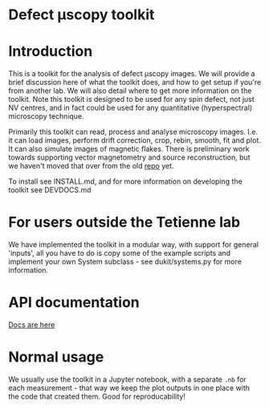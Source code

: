 Defect μscopy toolkit
=====================

# Introduction

This is a toolkit for the analysis of defect μscopy images.
We will provide a brief discussion here of what the toolkit does, and how to get setup
if you're from another lab.
We will also detail where to get more information on the toolkit.
Note this toolkit is designed to be used for any spin defect, not just NV centres, and
in fact could be used for any quantitative (hyperspectral) microscopy technique.

Primarily this toolkit can read, process and analyse microscopy images.
I.e. it can load images, perform drift correction, crop, rebin, smooth, fit and plot.
It can also simulate images of magnetic flakes.
There is preliminary work towards supporting vector magnetometry and source 
reconstruction, but we haven't moved that over from the old 
[repo](https://github.com/casparvitch/qdmpy/) yet.

To install see INSTALL.md, and for more information on developing the toolkit see
DEVDOCS.md

# For users outside the Tetienne lab

We have implemented the toolkit in a modular way, with support for general 'inputs',
all you have to do is copy some of the example scripts and implement your own System
subclass - see dukit/systems.py for more information.

# API documentation

[Docs are here](https://casparvitch.github.io/dukit/dukit/index.html)

# Normal usage

We usually use the toolkit in a Jupyter notebook, with a separate `.nb` for each
measurement - that way we keep the plot outputs in one place with the code that
created them. Good for reproducability!